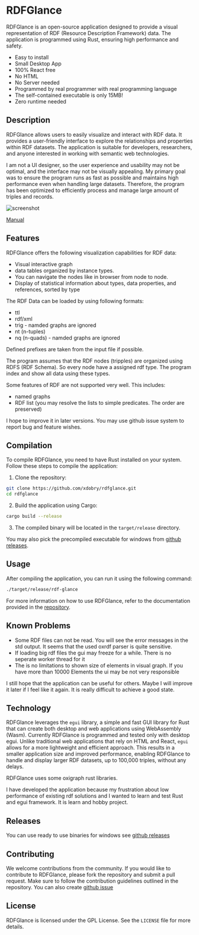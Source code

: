 # RDFGlance

RDFGlance is an open-source application designed to provide a visual representation of RDF (Resource Description Framework) data. The application is programmed using Rust, ensuring high performance and safety.

- Easy to install
- Small Desktop App
- 100% React free
- No HTML
- No Server needed
- Programmed by real programmer with real programming language
- The self-contained executable is only 15MB!
- Zero runtime needed

## Description

RDFGlance allows users to easily visualize and interact with RDF data. It provides a user-friendly interface to explore the relationships and properties within RDF datasets. The application is suitable for developers, researchers, and anyone interested in working with semantic web technologies.

I am not a UI designer, so the user experience and usability may not be optimal, and the interface may not be visually appealing.
My primary goal was to ensure the program runs as fast as possible and maintains high performance even when handling large datasets.
Therefore, the program has been optimized to efficiently process and manage large amount of triples and records.

![screenshot](documentation/screeshots/rdf-glance_anim.gif)

[Manual](documentation/manual.md)

## Features

RDFGlance offers the following visualization capabilities for RDF data:

- Visual interactive graph
- data tables organized by instance types.
- You can navigate the nodes like in browser from node to node.
- Display of statistical information about types, data properties, and references, sorted by type

The RDF Data can be loaded by using following formats:

- ttl
- rdf/xml
- trig - namded graphs are ignored
- nt (n-tuples)
- nq (n-quads) - namded graphs are ignored

Defined prefixes are taken from the input file if possible.

The program assumes that the RDF nodes (tripples) are organized using RDFS (RDF Schema).
So every node have a assigned rdf type. The program index and show all data using these types.

Some features of RDF are not supported very well. This includes:

- named graphs
- RDF list (you may resolve the lists to simple predicates. The order are preserved)

I hope to improve it in later versions.
You may use github issue system to report bug and feature wishes.

## Compilation

To compile RDFGlance, you need to have Rust installed on your system. Follow these steps to compile the application:

1. Clone the repository:
  ```sh
  git clone https://github.com/xdobry/rdfglance.git
  cd rdfglance
  ```

2. Build the application using Cargo:
  ```sh
  cargo build --release
  ```

3. The compiled binary will be located in the `target/release` directory.

You may also pick the precompiled executable for windows from [github releases](https://github.com/xdobry/rdfglance/releases).

## Usage

After compiling the application, you can run it using the following command:
```sh
./target/release/rdf-glance
```

For more information on how to use RDFGlance, refer to the documentation provided in the [repository](documentation/manual.md).

## Known Problems

- Some RDF files can not be read. You will see the error messages in the std output. It seems that the used oxrdf parser is quite sensitive.
- If loading big rdf files the gui may freeze for a while. There is no seperate worker thread for it
- The is no limitations to shown size of elements in visual graph. If you have more than 10000 Elements the ui may be not very responsible

I still hope that the application can be useful for others.
Maybe I will improve it later if I feel like it again.
It is really difficult to achieve a good state.

## Technology

RDFGlance leverages the `egui` library, a simple and fast GUI library for Rust that can create both desktop and web applications using WebAssembly (Wasm).
Currently RDFGlance is programmed and tested only with desktop egui.
Unlike traditional web applications that rely on HTML and React, `egui` allows for a more lightweight and efficient approach. This results in a smaller application size and improved performance, enabling RDFGlance to handle and display larger RDF datasets, up to 100,000 triples, without any delays.

RDFGlance uses some oxigraph rust libraries. 

I have developed the application because my frustration about low performance of existing rdf solutions and I wanted to learn and test Rust and egui framework.
It is learn and hobby project.

## Releases

You can use ready to use binaries for windows see [github releases](https://github.com/xdobry/rdfglance/releases) 

## Contributing

We welcome contributions from the community. If you would like to contribute to RDFGlance, please fork the repository and submit a pull request. Make sure to follow the contribution guidelines outlined in the repository.
You can also create [github issue](https://github.com/xdobry/rdfglance/issues)

## License

RDFGlance is licensed under the GPL License. See the `LICENSE` file for more details.